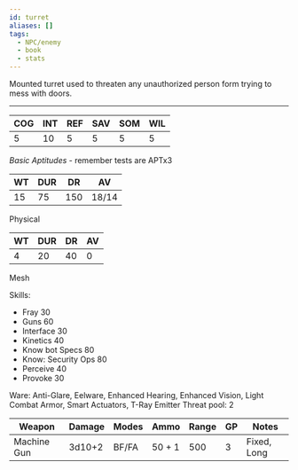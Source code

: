 ```yaml
---
id: turret
aliases: []
tags:
  - NPC/enemy
  - book
  - stats
---
```


Mounted turret used to threaten any unauthorized person form trying to mess with doors.

***

|COG|INT|REF|SAV|SOM|WIL|
|---|---|---|---|---|---|
|  5| 10|  5|  5|  5|  5|
*Basic Aptitudes* - remember tests are APTx3

| WT  | DUR | DR | AV  |
| --- | ----| ---| --- |
|15   |75   |150 |18/14|
Physical

| WT  | DUR | DR  | AV  |
| --- | --- | --- | --- |
| 4   | 20  | 40  | 0   |
Mesh

Skills:
*  Fray 30
*  Guns 60
*  Interface 30
*  Kinetics 40
*  Know bot Specs 80
*  Know: Security Ops 80
*  Perceive 40
*  Provoke 30

Ware: Anti-Glare, Eelware, Enhanced Hearing, Enhanced Vision, Light Combat Armor, Smart Actuators, T-Ray Emitter 
Threat pool: 2

| Weapon | Damage | Modes | Ammo | Range | GP | Notes |
|--------|--------|-------|------|-------|----|-------|
|Machine Gun| 3d10+2 | BF/FA | 50 + 1 | 500| 3 | Fixed, Long|
